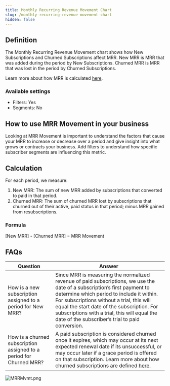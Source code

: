 ```yaml
---
title: Monthly Recurring Revenue Movement Chart
slug: /monthly-recurring-revenue-movement-chart
hidden: false
---
```


## Definition

The Monthly Recurring Revenue Movement chart shows how New Subscriptions and Churned Subscriptions affect MRR. New MRR is MRR that was added during the period by New Subscriptions. Churned MRR is MRR that was lost in the period by Churned Subscriptions.

Learn more about how MRR is calculated [here](/monthly-recurring-revenue-mrr-chart).

### Available settings

- Filters: Yes
- Segments: No

## How to use MRR Movement in your business

Looking at MRR Movement is important to understand the factors that cause your MRR to increase or decrease over a period and give insight into what grows or contracts your business. Add filters to understand how specific subscriber segments are influencing this metric.

## Calculation

For each period, we measure:

1. New MRR: The sum of new MRR added by subscriptions that converted to paid in that period.
2. Churned MRR: The sum of churned MRR lost by subscriptions that churned out of their active, paid status in that period; minus MRR gained from resubscriptions.

### Formula

[New MRR] - [Churned MRR] = MRR Movement

## FAQs

| Question                                                            | Answer                                                                                                                                                                                                                                                                                                                                                               |
| ------------------------------------------------------------------- | -------------------------------------------------------------------------------------------------------------------------------------------------------------------------------------------------------------------------------------------------------------------------------------------------------------------------------------------------------------------- |
| How is a new subscription assigned to a period for New MRR?         | Since MRR is measuring the normalized revenue of paid subscriptions, we use the date of a subscription’s first payment to determine which period to include it within. For subscriptions without a trial, this will equal the start date of the subscription. For subscriptions with a trial, this will equal the date of the subscriber’s trial to paid conversion. |
| How is a churned subscription assigned to a period for Churned MRR? | A paid subscription is considered churned once it expires, which may occur at its next expected renewal date if its unsuccessful, or may occur later if a grace period is offered on that subscription. Learn more about how churned subscriptions are defined [here](/churn-chart).                                                                                 |

![](https://files.readme.io/c9f70af-MRRMvmt.png "MRRMvmt.png")
